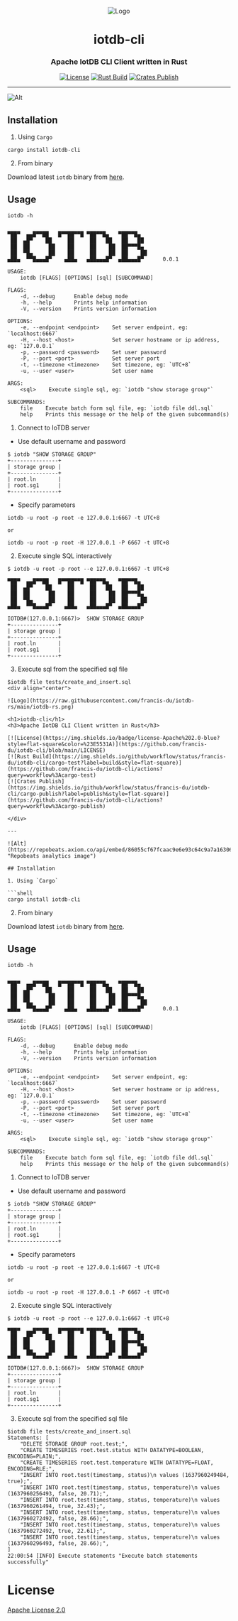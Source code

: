 <div align="center">

![Logo](https://raw.githubusercontent.com/francis-du/iotdb-rs/main/iotdb-rs.png)

<h1>iotdb-cli</h1>
<h3>Apache IotDB CLI Client written in Rust</h3>

[![License](https://img.shields.io/badge/license-Apache%202.0-blue?style=flat-square&color=%23E5531A)](https://github.com/francis-du/iotdb-cli/blob/main/LICENSE)
[![Rust Build](https://img.shields.io/github/workflow/status/francis-du/iotdb-cli/cargo-test?label=build&style=flat-square)](https://github.com/francis-du/iotdb-cli/actions?query=workflow%3Acargo-test)
[![Crates Publish](https://img.shields.io/github/workflow/status/francis-du/iotdb-cli/cargo-publish?label=publish&style=flat-square)](https://github.com/francis-du/iotdb-cli/actions?query=workflow%3Acargo-publish)

</div>

---

![Alt](https://repobeats.axiom.co/api/embed/86055cf67fcaac9e6e93c64c9a7a1630686ceda1.svg "Repobeats analytics image")

## Installation

1. Using `Cargo`

```shell
cargo install iotdb-cli
```

2. From binary

Download latest `iotdb` binary from [here](https://github.com/francis-du/iotdb-cli/releases/latest/).

## Usage

```shell
iotdb -h
```

```shell

▀██▀  ▄▄█▀▀██   █▀▀██▀▀█ ▀██▀▀█▄   ▀██▀▀█▄
 ██  ▄█▀    ██     ██     ██   ██   ██   ██
 ██  ██      ██    ██     ██    ██  ██▀▀▀█▄
 ██  ▀█▄     ██    ██     ██    ██  ██    ██
▄██▄  ▀▀█▄▄▄█▀    ▄██▄   ▄██▄▄▄█▀  ▄██▄▄▄█▀      0.0.1

USAGE:
    iotdb [FLAGS] [OPTIONS] [sql] [SUBCOMMAND]

FLAGS:
    -d, --debug      Enable debug mode
    -h, --help       Prints help information
    -V, --version    Prints version information

OPTIONS:
    -e, --endpoint <endpoint>    Set server endpoint, eg: `localhost:6667`
    -H, --host <host>            Set server hostname or ip address, eg: `127.0.0.1`
    -p, --password <password>    Set user password
    -P, --port <port>            Set server port
    -t, --timezone <timezone>    Set timezone, eg: `UTC+8`
    -u, --user <user>            Set user name

ARGS:
    <sql>    Execute single sql, eg: `iotdb "show storage group"`

SUBCOMMANDS:
    file    Execute batch form sql file, eg: `iotdb file ddl.sql`
    help    Prints this message or the help of the given subcommand(s)

```

1. Connect to IoTDB server

- Use default username and password

```shell
$ iotdb "SHOW STORAGE GROUP"
+---------------+
| storage group |
+---------------+
| root.ln       |
| root.sg1      |
+---------------+
```

- Specify parameters

```shell
iotdb -u root -p root -e 127.0.0.1:6667 -t UTC+8

or 

iotdb -u root -p root -H 127.0.0.1 -P 6667 -t UTC+8
```

2. Execute single SQL interactively

```shell
$ iotdb -u root -p root --e 127.0.0.1:6667 -t UTC+8

▀██▀  ▄▄█▀▀██   █▀▀██▀▀█ ▀██▀▀█▄   ▀██▀▀█▄
 ██  ▄█▀    ██     ██     ██   ██   ██   ██
 ██  ██      ██    ██     ██    ██  ██▀▀▀█▄
 ██  ▀█▄     ██    ██     ██    ██  ██    ██
▄██▄  ▀▀█▄▄▄█▀    ▄██▄   ▄██▄▄▄█▀  ▄██▄▄▄█▀     

IOTDB#(127.0.0.1:6667)>  SHOW STORAGE GROUP
+---------------+
| storage group |
+---------------+
| root.ln       |
| root.sg1      |
+---------------+
```

3. Execute sql from the specified sql file

```shell
$iotdb file tests/create_and_insert.sql
<div align="center">

![Logo](https://raw.githubusercontent.com/francis-du/iotdb-rs/main/iotdb-rs.png)

<h1>iotdb-cli</h1>
<h3>Apache IotDB CLI Client written in Rust</h3>

[![License](https://img.shields.io/badge/license-Apache%202.0-blue?style=flat-square&color=%23E5531A)](https://github.com/francis-du/iotdb-cli/blob/main/LICENSE)
[![Rust Build](https://img.shields.io/github/workflow/status/francis-du/iotdb-cli/cargo-test?label=build&style=flat-square)](https://github.com/francis-du/iotdb-cli/actions?query=workflow%3Acargo-test)
[![Crates Publish](https://img.shields.io/github/workflow/status/francis-du/iotdb-cli/cargo-publish?label=publish&style=flat-square)](https://github.com/francis-du/iotdb-cli/actions?query=workflow%3Acargo-publish)

</div>

---

![Alt](https://repobeats.axiom.co/api/embed/86055cf67fcaac9e6e93c64c9a7a1630686ceda1.svg "Repobeats analytics image")

## Installation

1. Using `Cargo`

```shell
cargo install iotdb-cli
```

2. From binary

Download latest `iotdb` binary from [here](https://github.com/francis-du/iotdb-cli/releases/latest/).

## Usage

```shell
iotdb -h
```

```shell

▀██▀  ▄▄█▀▀██   █▀▀██▀▀█ ▀██▀▀█▄   ▀██▀▀█▄
 ██  ▄█▀    ██     ██     ██   ██   ██   ██
 ██  ██      ██    ██     ██    ██  ██▀▀▀█▄
 ██  ▀█▄     ██    ██     ██    ██  ██    ██
▄██▄  ▀▀█▄▄▄█▀    ▄██▄   ▄██▄▄▄█▀  ▄██▄▄▄█▀      0.0.1

USAGE:
    iotdb [FLAGS] [OPTIONS] [sql] [SUBCOMMAND]

FLAGS:
    -d, --debug      Enable debug mode
    -h, --help       Prints help information
    -V, --version    Prints version information

OPTIONS:
    -e, --endpoint <endpoint>    Set server endpoint, eg: `localhost:6667`
    -H, --host <host>            Set server hostname or ip address, eg: `127.0.0.1`
    -p, --password <password>    Set user password
    -P, --port <port>            Set server port
    -t, --timezone <timezone>    Set timezone, eg: `UTC+8`
    -u, --user <user>            Set user name

ARGS:
    <sql>    Execute single sql, eg: `iotdb "show storage group"`

SUBCOMMANDS:
    file    Execute batch form sql file, eg: `iotdb file ddl.sql`
    help    Prints this message or the help of the given subcommand(s)

```

1. Connect to IoTDB server

- Use default username and password

```shell
$ iotdb "SHOW STORAGE GROUP"
+---------------+
| storage group |
+---------------+
| root.ln       |
| root.sg1      |
+---------------+
```

- Specify parameters

```shell
iotdb -u root -p root -e 127.0.0.1:6667 -t UTC+8

or 

iotdb -u root -p root -H 127.0.0.1 -P 6667 -t UTC+8
```

2. Execute single SQL interactively

```shell
$ iotdb -u root -p root --e 127.0.0.1:6667 -t UTC+8

▀██▀  ▄▄█▀▀██   █▀▀██▀▀█ ▀██▀▀█▄   ▀██▀▀█▄
 ██  ▄█▀    ██     ██     ██   ██   ██   ██
 ██  ██      ██    ██     ██    ██  ██▀▀▀█▄
 ██  ▀█▄     ██    ██     ██    ██  ██    ██
▄██▄  ▀▀█▄▄▄█▀    ▄██▄   ▄██▄▄▄█▀  ▄██▄▄▄█▀     

IOTDB#(127.0.0.1:6667)>  SHOW STORAGE GROUP
+---------------+
| storage group |
+---------------+
| root.ln       |
| root.sg1      |
+---------------+
```

3. Execute sql from the specified sql file

```shell
$iotdb file tests/create_and_insert.sql
Statements: [
    "DELETE STORAGE GROUP root.test;",
    "CREATE TIMESERIES root.test.status WITH DATATYPE=BOOLEAN, ENCODING=PLAIN;",
    "CREATE TIMESERIES root.test.temperature WITH DATATYPE=FLOAT, ENCODING=RLE;",
    "INSERT INTO root.test(timestamp, status)\n values (1637960249484, true);",
    "INSERT INTO root.test(timestamp, status, temperature)\n values (1637960256493, false, 20.71);",
    "INSERT INTO root.test(timestamp, status, temperature)\n values (1637960261494, true, 32.43);",
    "INSERT INTO root.test(timestamp, status, temperature)\n values (1637960272492, false, 28.66);",
    "INSERT INTO root.test(timestamp, status, temperature)\n values (1637960272492, true, 22.61);",
    "INSERT INTO root.test(timestamp, status, temperature)\n values (1637960296493, false, 28.66);",
]
22:00:54 [INFO] Execute statements "Execute batch statements successfully"
```

# License

[Apache License 2.0](LICENSE)
